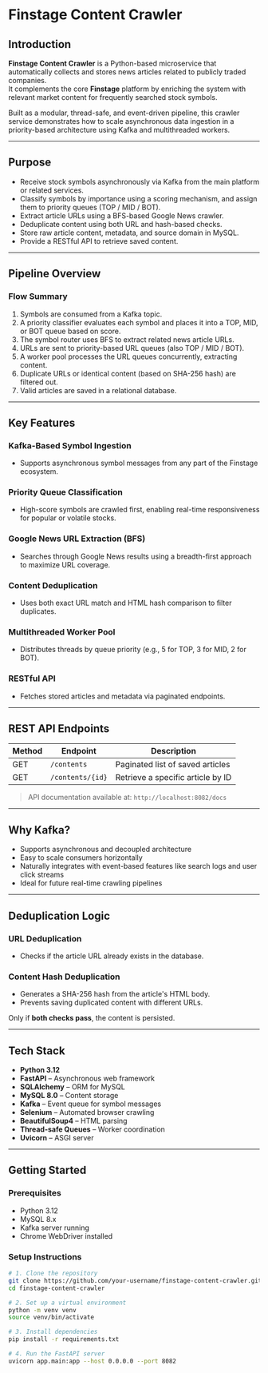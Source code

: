# Finstage Content Crawler

## Introduction

**Finstage Content Crawler** is a Python-based microservice that automatically collects and stores news articles related to publicly traded companies.  
It complements the core **Finstage** platform by enriching the system with relevant market content for frequently searched stock symbols.

Built as a modular, thread-safe, and event-driven pipeline, this crawler service demonstrates how to scale asynchronous data ingestion in a priority-based architecture using Kafka and multithreaded workers.

---

## Purpose

- Receive stock symbols asynchronously via Kafka from the main platform or related services.
- Classify symbols by importance using a scoring mechanism, and assign them to priority queues (TOP / MID / BOT).
- Extract article URLs using a BFS-based Google News crawler.
- Deduplicate content using both URL and hash-based checks.
- Store raw article content, metadata, and source domain in MySQL.
- Provide a RESTful API to retrieve saved content.

---

## Pipeline Overview

### Flow Summary

1. Symbols are consumed from a Kafka topic.
2. A priority classifier evaluates each symbol and places it into a TOP, MID, or BOT queue based on score.
3. The symbol router uses BFS to extract related news article URLs.
4. URLs are sent to priority-based URL queues (also TOP / MID / BOT).
5. A worker pool processes the URL queues concurrently, extracting content.
6. Duplicate URLs or identical content (based on SHA-256 hash) are filtered out.
7. Valid articles are saved in a relational database.

---

## Key Features

### Kafka-Based Symbol Ingestion

- Supports asynchronous symbol messages from any part of the Finstage ecosystem.

### Priority Queue Classification

- High-score symbols are crawled first, enabling real-time responsiveness for popular or volatile stocks.

### Google News URL Extraction (BFS)

- Searches through Google News results using a breadth-first approach to maximize URL coverage.

### Content Deduplication

- Uses both exact URL match and HTML hash comparison to filter duplicates.

### Multithreaded Worker Pool

- Distributes threads by queue priority (e.g., 5 for TOP, 3 for MID, 2 for BOT).

### RESTful API

- Fetches stored articles and metadata via paginated endpoints.

---

## REST API Endpoints

| Method | Endpoint         | Description                       |
| ------ | ---------------- | --------------------------------- |
| GET    | `/contents`      | Paginated list of saved articles  |
| GET    | `/contents/{id}` | Retrieve a specific article by ID |

> API documentation available at: `http://localhost:8082/docs`

---

## Why Kafka?

- Supports asynchronous and decoupled architecture
- Easy to scale consumers horizontally
- Naturally integrates with event-based features like search logs and user click streams
- Ideal for future real-time crawling pipelines

---

## Deduplication Logic

### URL Deduplication

- Checks if the article URL already exists in the database.

### Content Hash Deduplication

- Generates a SHA-256 hash from the article's HTML body.
- Prevents saving duplicated content with different URLs.

Only if **both checks pass**, the content is persisted.

---

## Tech Stack

- **Python 3.12**
- **FastAPI** – Asynchronous web framework
- **SQLAlchemy** – ORM for MySQL
- **MySQL 8.0** – Content storage
- **Kafka** – Event queue for symbol messages
- **Selenium** – Automated browser crawling
- **BeautifulSoup4** – HTML parsing
- **Thread-safe Queues** – Worker coordination
- **Uvicorn** – ASGI server

---

## Getting Started

### Prerequisites

- Python 3.12
- MySQL 8.x
- Kafka server running
- Chrome WebDriver installed

### Setup Instructions

```bash
# 1. Clone the repository
git clone https://github.com/your-username/finstage-content-crawler.git
cd finstage-content-crawler

# 2. Set up a virtual environment
python -m venv venv
source venv/bin/activate

# 3. Install dependencies
pip install -r requirements.txt

# 4. Run the FastAPI server
uvicorn app.main:app --host 0.0.0.0 --port 8082
```
